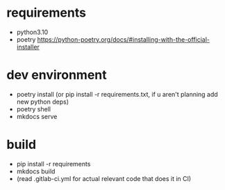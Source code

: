 # requirements

- python3.10
- poetry https://python-poetry.org/docs/#installing-with-the-official-installer

# dev environment

- poetry install (or pip install -r requirements.txt, if u aren't planning add new python deps)
- poetry shell
- mkdocs serve

# build

- pip install -r requirements
- mkdocs build
- (read .gitlab-ci.yml for actual relevant code that does it in CI)